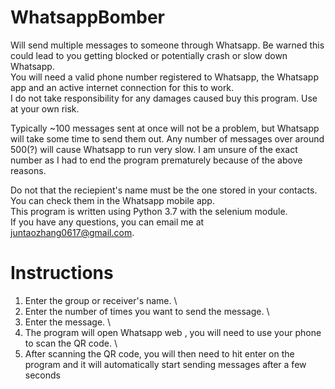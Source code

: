 # WhatsappBomber
Will send multiple messages to someone through Whatsapp. Be warned this could lead to you getting blocked or potentially crash or slow down Whatsapp.\
You will need a valid phone number registered to Whatsapp, the Whatsapp app and an active internet connection for this to work. \
I do not take responsibility for any damages caused buy this program. Use at your own risk. 

Typically ~100 messages sent at once will not be a problem, but Whatsapp will take some time to send them out. Any number of messages over around 500(?) will cause Whatsapp to run very slow. I am unsure of the exact number as I had to end the program prematurely because of the above reasons. 

Do not that the reciepient's name must be the one stored in your contacts. You can check them in the Whatsapp mobile app. \
This program is written using Python 3.7 with the selenium module. \
If you have any questions, you can email me at juntaozhang0617@gmail.com. 

# Instructions
<ol>
<li>Enter the group or receiver's name. \
<li>Enter the number of times you want to send the message. \
<li>Enter the message. \
<li>The program will open Whatsapp web , you will need to use your phone to scan the QR code. \
<li>After scanning the QR code, you will then need to hit enter on the program and it will automatically start sending messages after a few seconds</li>
<ol>
